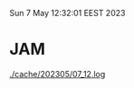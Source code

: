 Sun  7 May 12:32:01 EEST 2023
# JAM
<a href='./cache/202305/07_12.log'>./cache/202305/07_12.log</a>
